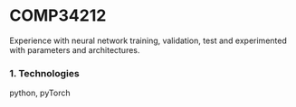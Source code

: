 # COMP34212
Experience with neural network training, validation, test and experimented with parameters and architectures.

### 1. Technologies
python, pyTorch